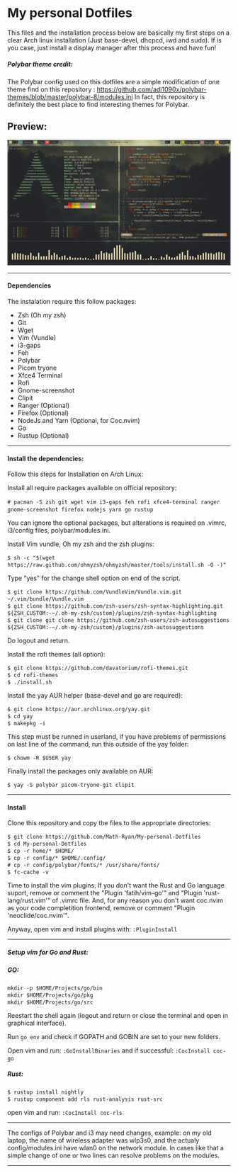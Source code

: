 # My personal Dotfiles
This files and the installation process below are basically my first steps on a clear Arch linux installation (Just base-devel, dhcpcd, iwd and sudo). If is you case, just install a display manager after this process and have fun!

##### Polybar theme credit:
The Polybar config used on this dotfiles are a simple modification of one theme find on this repository : https://github.com/adi1090x/polybar-themes/blob/master/polybar-8/modules.ini In fact, this repository is definitely the best place to find interesting themes for Polybar.


## Preview:
![Alt text](prints/screenshot.png?raw=true "Preview")
___
#### Dependencies

The instalation require this follow packages:
* Zsh (Oh my zsh)
* Git
* Wget
* Vim (Vundle)
* i3-gaps
* Feh
* Polybar
* Picom tryone
* Xfce4 Terminal
* Rofi
* Gnome-screenshot
* Clipit
* Ranger (Optional)
* Firefox (Optional)
* NodeJs and Yarn (Optional, for Coc.nvim)
* Go
* Rustup (Optional)
___

#### Install the dependencies:
Follow this steps for Installation on Arch Linux:

Install all require packages available on official repository:

```# pacman -S zsh git wget vim i3-gaps feh rofi xfce4-terminal ranger gnome-screenshot firefox nodejs yarn go rustup```

You can ignore the optional packages, but alterations is required on .vimrc, i3/config files, polybar/modules.ini.

Install Vim vundle, Oh my zsh and the zsh plugins:
```
$ sh -c "$(wget https://raw.github.com/ohmyzsh/ohmyzsh/master/tools/install.sh -O -)"
```
Type "yes" for the change shell option on end of the script.
```
$ git clone https://github.com/VundleVim/Vundle.vim.git ~/.vim/bundle/Vundle.vim
$ git clone https://github.com/zsh-users/zsh-syntax-highlighting.git ${ZSH_CUSTOM:-~/.oh-my-zsh/custom}/plugins/zsh-syntax-highlighting
$ git clone git clone https://github.com/zsh-users/zsh-autosuggestions ${ZSH_CUSTOM:-~/.oh-my-zsh/custom}/plugins/zsh-autosuggestions
```

Do logout and return.

Install the rofi themes (all option):
```
$ git clone https://github.com/davatorium/rofi-themes.git
$ cd rofi-themes
$ ./install.sh
```

Install the yay AUR helper (base-devel and go are required): 

```
$ git clone https://aur.archlinux.org/yay.git
$ cd yay
$ makepkg -i
```

This step must be runned in userland, if you have problems of permissions on last line of the command, run this outside of the yay folder:
```
$ chowm -R $USER yay
```

Finally install the packages only available on AUR:
```
$ yay -S polybar picom-tryone-git clipit
```
___
#### Install
Clone this repository and copy the files to the appropriate directories:
```
$ git clone https://github.com/Math-Ryan/My-personal-Dotfiles
$ cd My-personal-Dotfiles
$ cp -r home/* $HOME/
$ cp -r config/* $HOME/.config/
# cp -r config/polybar/fonts/* /usr/share/fonts/
$ fc-cache -v
```

Time to install the vim plugins. If you don't want the Rust and Go language suport, remove or comment the "Plugin 'fatih/vim-go'" and "Plugin 'rust-lang/rust.vim'" of .vimrc file. And, for any reason you don't want coc.nvim as your code completition frontend, remove or comment "Plugin 'neoclide/coc.nvim'".

Anyway, open vim and install plugins with: ```:PluginInstall```
____
##### Setup vim for Go and Rust:

##### GO:
```
mkdir -p $HOME/Projects/go/bin
mkdir $HOME/Projects/go/pkg
mkdir $HOME/Projects/go/src
```
Reestart the shell again (logout and return or close the terminal and open in graphical interface).

Run ```go env``` and check if GOPATH and GOBIN are set to your new folders.

Open vim and run: ```:GoInstallBinaries``` and if successful: ```:CocInstall coc-go```

##### Rust:
```
$ rustup install nightly
$ rustup component add rls rust-analysis rust-src
```

open vim and run: ```:CocInstall coc-rls```
____

The configs of Polybar and i3 may need changes, example: on my old laptop, the name of wireless adapter was wlp3s0, and the actualy config/modules.ini have wlan0 on the network module. In cases like that a simple change of one or two lines can resolve problems on the modules.
____
